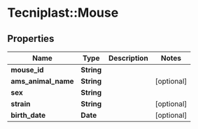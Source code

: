 # Tecniplast::Mouse

## Properties
Name | Type | Description | Notes
------------ | ------------- | ------------- | -------------
**mouse_id** | **String** |  | 
**ams_animal_name** | **String** |  | [optional] 
**sex** | **String** |  | 
**strain** | **String** |  | [optional] 
**birth_date** | **Date** |  | [optional] 



